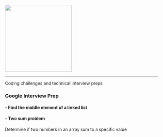 
<div>
  <a href="https://coderbyte.com/">
    <img width="220" src="https://coderbytestaticimages.s3.amazonaws.com/consumer-v2/nav/cb_logo_blue.png">
  </a>
</div>

****

Coding challenges and technical interview preps


### Google Interview Prep

#### - Find the middle element of a linked list

#### - Two sum problem</br>
Determine if two numbers in an array sum to a specific value
